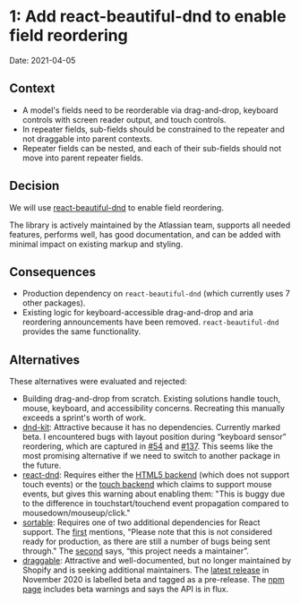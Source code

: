 1: Add react-beautiful-dnd to enable field reordering
=====================================================

Date: 2021-04-05

Context
-------

- A model's fields need to be reorderable via drag-and-drop, keyboard controls with screen reader output, and touch controls.
- In repeater fields, sub-fields should be constrained to the repeater and not draggable into parent contexts.
- Repeater fields can be nested, and each of their sub-fields should not move into parent repeater fields.

Decision
--------

We will use [react-beautiful-dnd](https://github.com/atlassian/react-beautiful-dnd) to enable field reordering.

The library is actively maintained by the Atlassian team, supports all needed features, performs well, has good documentation, and can be added with minimal impact on existing markup and styling.

Consequences
------------

- Production dependency on `react-beautiful-dnd` (which currently uses 7 other packages).
- Existing logic for keyboard-accessible drag-and-drop and aria reordering announcements have been removed. `react-beautiful-dnd` provides the same functionality.

Alternatives
------------

These alternatives were evaluated and rejected:

- Building drag-and-drop from scratch. Existing solutions handle touch, mouse, keyboard, and accessibility concerns. Recreating this manually exceeds a sprint's worth of work.
- [dnd-kit](https://dndkit.com/): Attractive because it has no dependencies. Currently marked beta. I encountered bugs with layout position during “keyboard sensor” reordering, which are captured in [#54](https://github.com/clauderic/dnd-kit/pull/54) and [#137](https://github.com/clauderic/dnd-kit/issues/137). This seems like the most promising alternative if we need to switch to another package in the future.
- [react-dnd](https://react-dnd.github.io/react-dnd/about): Requires either the [HTML5 backend](https://react-dnd.github.io/react-dnd/docs/backends/html5) (which does not support touch events) or the [touch backend](https://react-dnd.github.io/react-dnd/docs/backends/touch) which claims to support mouse events, but gives this warning about enabling them: "This is buggy due to the difference in touchstart/touchend event propagation compared to mousedown/mouseup/click."
- [sortable](https://github.com/SortableJS/Sortable): Requires one of two additional dependencies for React support. The [first](https://github.com/SortableJS/react-sortablejs) mentions, "Please note that this is not considered ready for production, as there are still a number of bugs being sent through." The [second](https://github.com/SortableJS/react-mixin-sortablejs) says, “this project needs a maintainer”.
- [draggable](https://shopify.github.io/draggable/): Attractive and well-documented, but no longer maintained by Shopify and is seeking additional maintainers. The [latest release](https://github.com/Shopify/draggable/releases/tag/v1.0.0-beta.12) in November 2020 is labelled beta and tagged as a pre-release. The [npm page](https://www.npmjs.com/package/@shopify/draggable) includes beta warnings and says the API is in flux.
